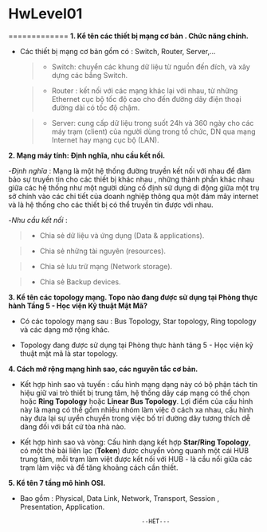 # HwLevel01

=============
**1. Kể tên các thiết bị mạng cơ bản . Chức năng chính.**

- Các thiết bị mạng cơ bản gồm có : Switch, Router, Server,...

  >+ Switch: chuyển các khung dữ liệu từ nguồn đến đích, và  xây dựng các bẳng Switch.
  
  >+ Router : kết nối với các mạng khác lại với nhau, từ những Ethernet cục bộ tốc độ cao cho đến
đường dây điện thoại đường dài có tốc độ chậm.

  >+ Server: cung cấp dữ liệu trong suốt 24h và 360 ngày cho các máy trạm (client) của người dùng trong tổ chức, DN qua mạng Internet hay mạng cục bộ (LAN).
  
**2. Mạng máy tính: Định nghĩa, nhu cầu kết nối.**

-*Định nghĩa* :  Mạng là một hệ thống đường truyền kết nối với nhau để đảm bảo sự truyền tin cho các thiết bị khác nhau , những thành phần khác nhau giữa các hệ thống như một người dùng cố định sử dụng di động giữa một trụ sở chính vào các chi tiết của doanh nghiệp thông qua một đám mây internet và là hệ thống cho các thiết bị có thể truyền tin được với nhau.

-*Nhu cầu kết nối* :

  >+ Chia sẻ dữ liệu và ứng dụng (Data & applications).
  
  >+ Chia sẻ những tài nguyên (resources).
  
  >+ Chia sẻ lưu trữ mạng (Network storage).
  
  >+ Chia sẻ Backup devices.
  
**3. Kể tên các topology mạng. Topo nào đang được sử dụng tại Phòng thực hành Tầng 5 - Học viện Kỹ thuật 
Mật Mã?** 

- Có các topology mạng sau : Bus Topology, Star topology, Ring topology và các dạng mở rộng khác.

- Topology đang được sử dụng tại Phòng thực hành tâng 5 - Học viện kỹ thuật mật mã là star topology.

**4. Cách mở rộng mạng hình sao, các nguyên tắc cơ bản.**

- Kết hợp hình sao và tuyến : cấu hình mạng dạng này có bộ phận tách tín hiệu giữ vai trò thiết bị trung tâm,
hệ thống dây cáp mạng có thể chọn hoặc **Ring Topology** hoặc **Linear Bus Topology**. Lợi điểm của cấu hình này là
mạng có thể gồm nhiều nhóm làm việc ở cách xa nhau, cấu hình này đưa lại sự uyển chuyển trong việc bố trí đường dây
tương thích dễ dàng đối với bất cứ tòa nhà nào.

- Kết hợp hình sao và vòng: Cấu hình dạng kết hợp **Star/Ring Topology**, có một thẻ bài liên lạc (**Token**) được chuyển
vòng quanh một cái HUB trung tâm, mỗi trạm làm việt được kết nối với HUB - là cầu nối giữa các trạm làm việc và 
để tăng khoảng cách cần thiết.

**5. Kể tên 7 tầng mô hình OSI.**

- Bao gồm : Physical, Data Link, Network, Transport, Session , Presentation, Application.


                                        --HẾT---


